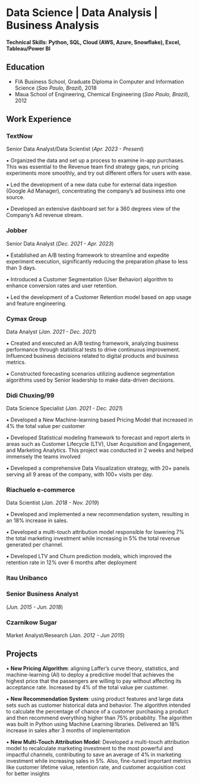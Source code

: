 # Data Science | Data Analysis | Business Analysis
#### Technical Skills: Python, SQL, Cloud (AWS, Azure, Snowflake), Excel, Tableau/Power BI

## Education
- FIA Business School, Graduate Diploma in Computer and Information Science (_Sao Paulo, Brazil_), 2018
- Maua School of Engineering, Chemical Engineering (_Sao Paulo, Brazil_), 2012


## Work Experience
### **TextNow**

Senior Data Analyst/Data Scientist
(_Apr. 2023 - Present_) 

▪ Organized the data and set up a process to examine in-app purchases. This was essential to the Revenue team find strategy gaps, run pricing experiments more smoothly, and try out different offers for users with ease.

▪ Led the development of a new data cube for external data ingestion (Google Ad Manager), concentrating the company’s ad
business into one source.

▪ Developed an extensive dashboard set for a 360 degrees view of the Company’s Ad revenue stream.

### **Jobber**

Senior Data Analyst
(_Dec. 2021 - Apr. 2023_)

▪ Established an A/B testing framework to streamline and expedite experiment execution, significantly reducing the preparation phase to less than 3 days.

▪ Introduced a Customer Segmentation (User Behavior) algorithm to enhance conversion rates and user retention.

▪ Led the development of a Customer Retention model based on app usage and feature engineering.

### **Cymax Group**
Data Analyst
(_Jan. 2021 - Dec. 2021_)

▪ Created and executed an A/B testing framework, analyzing business performance through statistical tests to drive continuous improvement. Influenced business decisions related to digital products and business metrics.

▪ Constructed forecasting scenarios utilizing audience segmentation algorithms used by Senior leadership to make data-driven decisions.

### **Didi Chuxing/99**
Data Science Specialist
(_Jan. 2021 - Dec. 2021_)

▪ Developed a New Machine-learning based Pricing Model that increased in 4% the total value per customer

▪ Developed Statistical modeling framework to forecast and report alerts in areas such as Customer Lifecycle (LTV), User Acquisition and Engagement, and Marketing Analytics. This project was conducted in 2 weeks and helped immensely the teams involved

▪ Developed a comprehensive Data Visualization strategy, with 20+ panels serving all 9 areas of the company, with 100+ visits per day.

### **Riachuelo e-commerce**
Data Scientist
(_Jan. 2018 - Nov. 2019_)

▪ Developed and implemented a new recommendation system, resulting in an 18% increase in sales.

▪ Developed a multi-touch attribution model responsible for lowering 7% the total marketing investment while increasing in 5% the total revenue generated per channel.

▪ Developed LTV and Churn prediction models, which improved the retention rate in 12% over 6 months after deployment

### **Itau Unibanco**

### Senior Business Analyst
(_Jun. 2015 - Jun. 2018_)

### **Czarnikow Sugar**

Market Analyst/Research
(_Jan. 2012 - Jun 2015_)

## Projects
▪ **New Pricing Algorithm**: aligning Laffer’s curve theory, statistics, and machine-learning (AI) to deploy a predictive model that achieves the highest price that the passengers are willing to pay without affecting its acceptance rate. Increased by 4% of the total value per customer.

▪ **New Recommendation System**: using product features and large data sets such as customer historical data and behavior. The algorithm intended to calculate the percentage of chance of a customer purchasing a product and then recommend everything higher than 75% probability. The algorithm was built in Python using Machine Learning libraries. Delivered an 18% increase in sales after 3 months of implementation

▪ **New Multi-Touch Attribution Model**: Developed a multi-touch attribution model to recalculate marketing investment to the most powerful and impactful channels, contributing to save an average of 4% in marketing investment while increasing sales in 5%. Also, fine-tuned important metrics like customer lifetime value, retention rate, and customer acquisition cost for better insights

